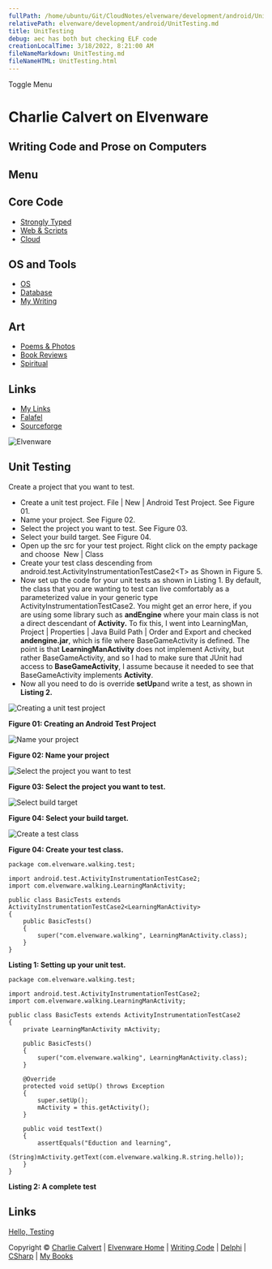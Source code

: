 ```yaml
---
fullPath: /home/ubuntu/Git/CloudNotes/elvenware/development/android/UnitTesting.md
relativePath: elvenware/development/android/UnitTesting.md
title: UnitTesting
debug: aec has both but checking ELF code
creationLocalTime: 3/18/2022, 8:21:00 AM
fileNameMarkdown: UnitTesting.md
fileNameHTML: UnitTesting.html
---
```


<!-- toc -->
<!-- tocstop -->

Toggle Menu

Charlie Calvert on Elvenware
============================

Writing Code and Prose on Computers
-----------------------------------

Menu
----

Core Code
---------

-   [Strongly Typed](../index.html)
-   [Web & Scripts](../web/index.html)
-   [Cloud](../cloud/index.shtml)

OS and Tools
------------

-   [OS](../../os/index.html)
-   [Database](../database/index.html)
-   [My Writing](../../books/index.html)

Art
---

-   [Poems & Photos](../../Art/index.html)
-   [Book Reviews](../../books/reading/index.html)
-   [Spiritual](../../spirit/index.html)

Links
-----

-   [My Links](../../links.html)
-   [Falafel](http://www.falafel.com/)
-   [Sourceforge](http://sourceforge.net/projects/elvenware/)

![Elvenware](../../images/elvenwarelogo.png)

Unit Testing
------------

Create a project that you want to test.

-   Create a unit test project. File | New | Android Test Project. See
    Figure 01.
-   Name your project. See Figure 02.
-   Select the project you want to test. See Figure 03.
-   Select your build target. See Figure 04.
-   Open up the src for your test project. Right click on the empty
    package and choose  New | Class
-   Create your test class descending from
    android.test.ActivityInstrumentationTestCase2\<T\> as Shown in
    Figure 5.
-   Now set up the code for your unit tests as shown in Listing 1. By
    default, the class that you are wanting to test can live comfortably
    as a parameterized value in your generic type
    ActivityInstrumentationTestCase2. You might get an error here, if
    you are using some library such as **andEngine** where your main
    class is not a direct descendant of **Activity.** To fix this, I
    went into LearningMan, Project | Properties | Java Build Path |
    Order and Export and checked **andengine.jar**, which is file where
    BaseGameActivity is defined. The point is that
    **LearningManActivity** does not implement Activity, but rather
    BaseGameActivity, and so I had to make sure that JUnit had access to
    **BaseGameActivity**, I assume because it needed to see that
    BaseGameActivity implements **Activity**.
-   Now all you need to do is override **setUp**and write a test, as
    shown in **Listing 2.**

![Creating a unit test project](images/UnitTest01-CreateProject.png)

**Figure 01: Creating an Android Test Project**

![Name your project](images/UnitTest02-NameProject.png)

**Figure 02: Name your project**

![Select the project you want to
test](images/UnitTest03-SelectProjectToTest.png)

**Figure 03: Select the project you want to test.**

![Select build target](images/UnitTest04-SelectBuildTarget.png)

**Figure 04: Select your build target.**

![Create a test class](images/UnitTest05-CreateTestClass.png)

**Figure 04: Create your test class.**

~~~~ {.code}
package com.elvenware.walking.test;

import android.test.ActivityInstrumentationTestCase2;
import com.elvenware.walking.LearningManActivity;

public class BasicTests extends ActivityInstrumentationTestCase2<LearningManActivity>
{
    public BasicTests()
    {
        super("com.elvenware.walking", LearningManActivity.class);
    }
}
~~~~

**Listing 1: Setting up your unit test.**

~~~~ {.code}
package com.elvenware.walking.test;

import android.test.ActivityInstrumentationTestCase2;
import com.elvenware.walking.LearningManActivity;

public class BasicTests extends ActivityInstrumentationTestCase2
{
    private LearningManActivity mActivity;

    public BasicTests()
    {
        super("com.elvenware.walking", LearningManActivity.class);
    }

    @Override
    protected void setUp() throws Exception 
    {
        super.setUp();
        mActivity = this.getActivity();
    }

    public void testText() 
    {
        assertEquals("Eduction and learning",
            (String)mActivity.getText(com.elvenware.walking.R.string.hello));
    }
}
~~~~

**Listing 2: A complete test**

Links
-----

[Hello,
Testing](http://developer.android.com/resources/tutorials/testing/helloandroid_test.html)

Copyright © [Charlie Calvert](../../index.html) | [Elvenware
Home](../../index.html) | [Writing Code](../index.html) |
[Delphi](../delphi/index.html) | [CSharp](../csharp/index.html) | [My
Books](../../books/index.html)
